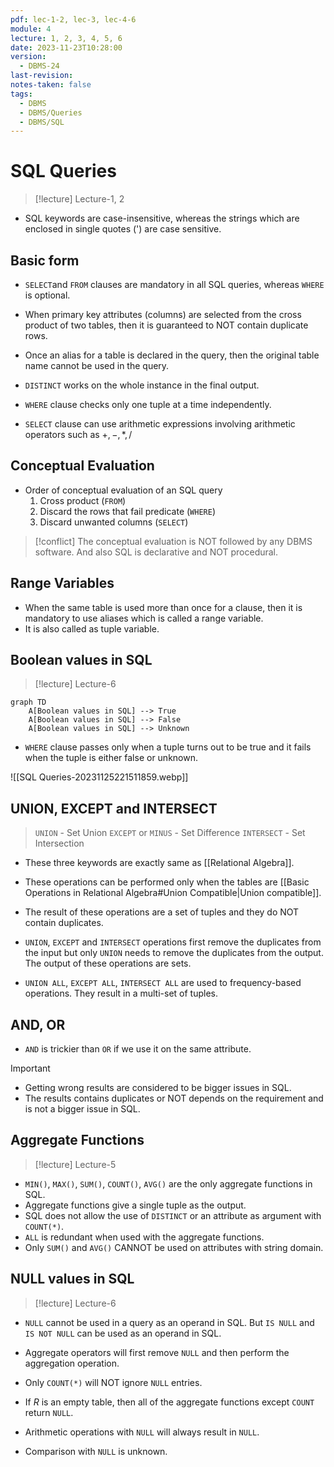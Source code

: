 ```yaml
---
pdf: lec-1-2, lec-3, lec-4-6
module: 4
lecture: 1, 2, 3, 4, 5, 6
date: 2023-11-23T10:28:00
version:
  - DBMS-24
last-revision: 
notes-taken: false
tags:
  - DBMS
  - DBMS/Queries
  - DBMS/SQL
---
```


# SQL Queries
> [!lecture] Lecture-1, 2

- SQL keywords are case-insensitive, whereas the strings which are enclosed in single quotes (') are case sensitive.
## Basic form

- `SELECT`and `FROM` clauses are mandatory in all SQL queries, whereas `WHERE` is optional.

- When primary key attributes (columns) are selected from the cross product of two tables, then it is guaranteed to NOT contain duplicate rows.
- Once an alias for a table is declared in the query, then the original table name cannot be used in the query.
- `DISTINCT` works on the whole instance in the final output.
- `WHERE` clause checks only one tuple at a time independently.
- `SELECT` clause can use arithmetic expressions involving arithmetic operators such as ${} +, -, \ast, / {}$

## Conceptual Evaluation
- Order of conceptual evaluation of an SQL query
	1. Cross product (`FROM`)
	2. Discard the rows that fail predicate (`WHERE`)
	3. Discard unwanted columns (`SELECT`)

> [!conflict] 
> The conceptual evaluation is NOT followed by any DBMS software. And also SQL is declarative and NOT procedural.

## Range Variables
- When the same table is used more than once for a clause, then it is mandatory to use aliases which is called a range variable.
- It is also called as tuple variable.

## Boolean values in SQL
> [!lecture] Lecture-6

```mermaid
graph TD
	A[Boolean values in SQL] --> True
	A[Boolean values in SQL] --> False
	A[Boolean values in SQL] --> Unknown
```
- `WHERE` clause passes only when a tuple turns out to be true and it fails when the tuple is either false or unknown.

![[SQL Queries-20231125221511859.webp]]

## UNION, EXCEPT and INTERSECT

> `UNION` - Set Union
> `EXCEPT` or `MINUS` - Set Difference
> `INTERSECT` - Set Intersection

- These three keywords are exactly same as [[Relational Algebra]].
- These operations can be performed only when the tables are [[Basic Operations in Relational Algebra#Union Compatible|Union compatible]].
- The result of these operations are a set of tuples and they do NOT contain duplicates.
- `UNION`, `EXCEPT` and `INTERSECT` operations first remove the duplicates from the input but only `UNION` needs to remove the duplicates from the output. The output of these operations are sets.

- `UNION ALL`, `EXCEPT ALL`, `INTERSECT ALL` are used to frequency-based operations. They result in a multi-set of tuples.

## AND, OR
- `AND` is trickier than `OR` if we use it on the same attribute.

> [!important] 
> - Getting wrong results are considered to be bigger issues in SQL.
> - The results contains duplicates or NOT depends on the requirement and is not a bigger issue in SQL.

## Aggregate Functions
> [!lecture] Lecture-5

- `MIN()`, `MAX()`, `SUM()`, `COUNT()`, `AVG()` are the only aggregate functions in SQL.
- Aggregate functions give a single tuple as the output.
- SQL does not allow the use of `DISTINCT` or an attribute as argument with `COUNT(*)`.
- `ALL` is redundant when used with the aggregate functions.
- Only `SUM()` and `AVG()` CANNOT be used on attributes with string domain.

## NULL values in SQL
> [!lecture] Lecture-6

- `NULL` cannot be used in a query as an operand in SQL. But `IS NULL` and `IS NOT NULL` can be used as an operand in SQL.
- Aggregate operators will first remove `NULL` and then perform the aggregation operation.
- Only `COUNT(*)` will NOT ignore `NULL` entries.
- If ${} R$ is an empty table, then all of the aggregate functions except `COUNT` return `NULL`.

- Arithmetic operations with `NULL` will always result in `NULL`.
- Comparison with `NULL` is unknown.